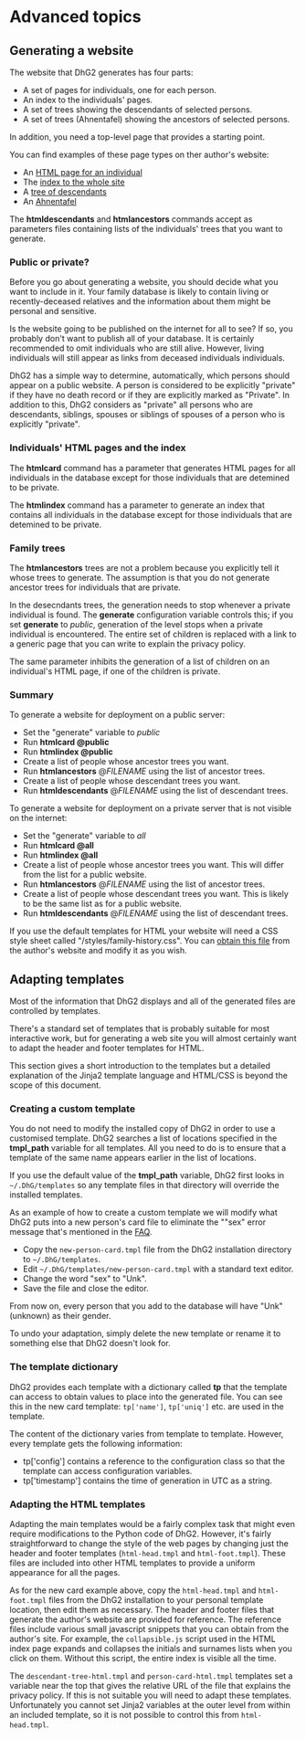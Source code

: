 # Advanced topics

## Generating a website

The website that DhG2 generates has four parts:

* A set of pages for individuals, one for each person.
* An index to the individuals' pages.
* A set of trees showing the descendants of selected persons.
* A set of trees (Ahnentafel) showing the ancestors of selected persons.

In addition, you need a top-level page that provides a starting point.

You can find examples of these page types on ther author's website:

* An [HTML page for an individual](https://thelancashireman.org/family-history/cards/Haworth/JohnHaworth-396.html)
* The [index to the whole site](https://thelancashireman.org/family-history/surname-index.html)
* A [tree of descendants](https://thelancashireman.org/family-history/trees/JohnHaworth-377-descendants.html)
* An [Ahnentafel](https://thelancashireman.org/family-history/trees/JohnHaworth-396-ancestors.html)

The **htmldescendants** and **htmlancestors** commands accept as parameters files containing lists
of the individuals' trees that you want to generate.

### Public or private?

Before you go about generating a website, you should decide what you want to include in it. Your family
database is likely to contain living or recently-deceased relatives and the information about them might
be personal and sensitive.

Is the website going to be published on the internet for all to see? If so, you probably don't want to
publish all of your database. It is certainly recommended to omit individuals who are still alive.
However, living individuals will still appear as links from deceased individuals individuals.

DhG2 has a simple way to determine, automatically, which persons should appear on a public website.
A person is considered to be explicitly "private" if they have no death record or if they are explicitly
marked as "Private". In addition to this, DhG2 considers as "private" all persons who are descendants,
siblings, spouses or siblings of spouses of a person who is explicitly "private".

### Individuals' HTML pages and the index

The **htmlcard** command has a parameter that generates HTML pages for all individuals in the database except
for those individuals that are detemined to be private.

The **htmlindex** command has a parameter to generate an index that contains all individuals in the database except
for those individuals that are detemined to be private.

### Family trees

The **htmlancestors** trees are not a problem because you explicitly tell it whose trees to generate. The
assumption is that you do not generate ancestor trees for individuals that are private.

In the desecndants trees, the generation needs to stop whenever a private individual is found. The
**generate** configuration variable controls this; if you set **generate** to *public*, generation
of the level stops when a private individual is encountered. The entire set of children is replaced
with a link to a generic page that you can write to explain the privacy policy.

The same parameter inhibits the generation of a list of children on an individual's HTML page, if one
of the children is private.

### Summary

To generate a website for deployment on a public server:

* Set the "generate" variable to *public*
* Run **htmlcard @public**
* Run **htmlindex @public**
* Create a list of people whose ancestor trees you want.
* Run **htmlancestors** &#64;*FILENAME* using the list of ancestor trees.
* Create a list of people whose descendant trees you want.
* Run **htmldescendants** &#64;*FILENAME* using the list of descendant trees.

To generate a website for deployment on a private server that is not visible on the internet:

* Set the "generate" variable to *all*
* Run **htmlcard @all**
* Run **htmlindex @all**
* Create a list of people whose ancestor trees you want. This will differ from the list for a public website.
* Run **htmlancestors** &#64;*FILENAME* using the list of ancestor trees.
* Create a list of people whose descendant trees you want. This is likely to be the same list as for a public website.
* Run **htmldescendants** &#64;*FILENAME* using the list of descendant trees.

If you use the default templates for HTML your website will need a CSS style sheet called
"/styles/family-history.css". You can [obtain this file](https://thelancashireman.org/styles/family-history.css)
from the author's website and modify it as you wish.

## Adapting templates

Most of the information that DhG2 displays and all of the generated files are controlled by templates.

There's a standard set of templates that is probably suitable for most interactive work, but for
generating a web site you will almost certainly want to adapt the header and footer templates for HTML.

This section gives a short introduction to the templates but a detailed explanation of the Jinja2
template language and HTML/CSS is beyond the scope of this document.

### Creating a custom template

You do not need to modify the installed copy of DhG2 in order to use a customised template. DhG2
searches a list of locations specified in the **tmpl_path** variable for all templates. All you
need to do is to ensure that a template of the same name appears earlier in the list of locations.

If you use the default value of the **tmpl_path** variable, DhG2 first looks in `~/.DhG/templates`
so any template files in that directory will override the installed templates.

As an example of how to create a custom template we will modify what DhG2 puts into a new person's
card file to eliminate the ""sex" error message that's mentioned in the [FAQ](FAQ.md).

* Copy the `new-person-card.tmpl` file from the DhG2 installation directory to `~/.DhG/templates`.
* Edit `~/.DhG/templates/new-person-card.tmpl` with a standard text editor.
* Change the word "sex" to "Unk".
* Save the file and close the editor.

From now on, every person that you add to the database will have "Unk" (unknown) as their gender.

To undo your adaptation, simply delete the new template or rename it to something else that DhG2 doesn't
look for.

### The template dictionary

DhG2 provides each template with a dictionary called **tp** that the template can access to
obtain values to place into the generated file. You can see this in the new card template:
`tp['name']`, `tp['uniq']` etc. are used in the template.

The content of the dictionary varies from template to template. However, every template gets the
following information:

* tp['config'] contains a reference to the configuration class so that the template can access configuration variables.
* tp['timestamp'] contains the time of generation in UTC as a string.
   
### Adapting the HTML templates

Adapting the main templates would be a fairly complex task that might even require modifications to the
Python code of DhG2. However, it's fairly straightforward to change the style of the web pages by
changing just the header and footer templates (`html-head.tmpl` and `html-foot.tmpl`). These files
are included into other HTML templates to provide a uniform appearance for all the pages.

As for the new card example above, copy the `html-head.tmpl` and `html-foot.tmpl` files from the DhG2
installation to your personal template location, then edit them as necessary. The header and footer
files that generate the author's website are provided for reference. The reference files include
various small javascript snippets that you can obtain from the author's site. For example, the
`collapsible.js` script used in the HTML index page expands and collapses the initials and surnames
lists when you click on them. Without this script, the entire index is visible all the time.

The `descendant-tree-html.tmpl` and `person-card-html.tmpl` templates set a variable near the top that
gives the relative URL of the file that explains the privacy policy. If this is not suitable you
will need to adapt these templates. Unfortunately you cannot set Jinja2 variables at the outer
level from within an included template, so it is not possible to control this from `html-head.tmpl`.

